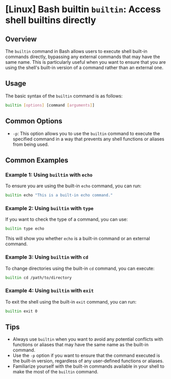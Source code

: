 # [Linux] Bash builtin `builtin`: Access shell builtins directly

## Overview
The `builtin` command in Bash allows users to execute shell built-in commands directly, bypassing any external commands that may have the same name. This is particularly useful when you want to ensure that you are using the shell's built-in version of a command rather than an external one.

## Usage
The basic syntax of the `builtin` command is as follows:

```bash
builtin [options] [command [arguments]]
```

## Common Options
- `-p`: This option allows you to use the `builtin` command to execute the specified command in a way that prevents any shell functions or aliases from being used.

## Common Examples

### Example 1: Using `builtin` with `echo`
To ensure you are using the built-in `echo` command, you can run:

```bash
builtin echo "This is a built-in echo command."
```

### Example 2: Using `builtin` with `type`
If you want to check the type of a command, you can use:

```bash
builtin type echo
```

This will show you whether `echo` is a built-in command or an external command.

### Example 3: Using `builtin` with `cd`
To change directories using the built-in `cd` command, you can execute:

```bash
builtin cd /path/to/directory
```

### Example 4: Using `builtin` with `exit`
To exit the shell using the built-in `exit` command, you can run:

```bash
builtin exit 0
```

## Tips
- Always use `builtin` when you want to avoid any potential conflicts with functions or aliases that may have the same name as the built-in command.
- Use the `-p` option if you want to ensure that the command executed is the built-in version, regardless of any user-defined functions or aliases.
- Familiarize yourself with the built-in commands available in your shell to make the most of the `builtin` command.